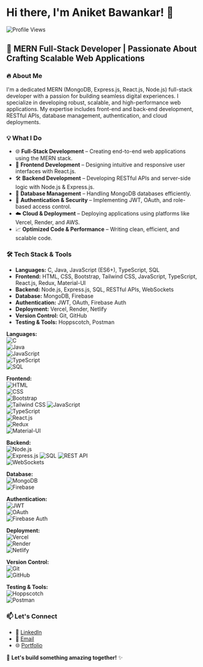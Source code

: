 # Hi there, I'm Aniket Bawankar! 👋

![Profile Views](https://komarev.com/ghpvc/?username=Aniket52kr&color=blue)

## 🚀 MERN Full-Stack Developer | Passionate About Crafting Scalable Web Applications

### 🔥 About Me
I'm a dedicated MERN (MongoDB, Express.js, React.js, Node.js) full-stack developer with a passion for building seamless digital experiences. I specialize in developing robust, scalable, and high-performance web applications. My expertise includes front-end and back-end development, RESTful APIs, database management, authentication, and cloud deployments.

### 💡 What I Do
- 🌐 **Full-Stack Development** – Creating end-to-end web applications using the MERN stack.
- 🎨 **Frontend Development** – Designing intuitive and responsive user interfaces with React.js.
- 🛠️ **Backend Development** – Developing RESTful APIs and server-side logic with Node.js & Express.js.
- 💾 **Database Management** – Handling MongoDB databases efficiently.
- 🔐 **Authentication & Security** – Implementing JWT, OAuth, and role-based access control.
- ☁️ **Cloud & Deployment** – Deploying applications using platforms like Vercel, Render, and AWS.
- 📈 **Optimized Code & Performance** – Writing clean, efficient, and scalable code.

### 🛠️ Tech Stack & Tools
- **Languages:** C, Java, JavaScript (ES6+), TypeScript, SQL
- **Frontend:** HTML, CSS, Bootstrap, Tailwind CSS, JavaScript, TypeScript, React.js, Redux, Material-UI
- **Backend:** Node.js, Express.js, SQL, RESTful APIs, WebSockets
- **Database:** MongoDB, Firebase
- **Authentication:** JWT, OAuth, Firebase Auth
- **Deployment:** Vercel, Render, Netlify
- **Version Control:** Git, GitHub
- **Testing & Tools:** Hoppscotch, Postman


**Languages:**  
![C](https://img.shields.io/badge/C-00599C?style=for-the-badge&logo=c&logoColor=white)  
![Java](https://img.shields.io/badge/Java-ED8B00?style=for-the-badge&logo=java&logoColor=white)  
![JavaScript](https://img.shields.io/badge/JavaScript-F7DF1E?style=for-the-badge&logo=javascript&logoColor=black)  
![TypeScript](https://img.shields.io/badge/TypeScript-3178C6?style=for-the-badge&logo=typescript&logoColor=white)  
![SQL](https://img.shields.io/badge/SQL-4479A1?style=for-the-badge&logo=postgresql&logoColor=white)

**Frontend:**  
![HTML](https://img.shields.io/badge/HTML5-E34F26?style=for-the-badge&logo=html5&logoColor=white)  
![CSS](https://img.shields.io/badge/CSS3-1572B6?style=for-the-badge&logo=css3&logoColor=white)  
![Bootstrap](https://img.shields.io/badge/Bootstrap-7952B3?style=for-the-badge&logo=bootstrap&logoColor=white)  
![Tailwind CSS](https://img.shields.io/badge/Tailwind-06B6D4?style=for-the-badge&logo=tailwindcss&logoColor=white) 
![JavaScript](https://img.shields.io/badge/JavaScript-F7DF1E?style=for-the-badge&logo=javascript&logoColor=black)  
![TypeScript](https://img.shields.io/badge/TypeScript-3178C6?style=for-the-badge&logo=typescript&logoColor=white)  
![React.js](https://img.shields.io/badge/React-20232A?style=for-the-badge&logo=react&logoColor=61DAFB)  
![Redux](https://img.shields.io/badge/Redux-593D88?style=for-the-badge&logo=redux&logoColor=white)  
![Material-UI](https://img.shields.io/badge/MUI-007FFF?style=for-the-badge&logo=mui&logoColor=white)

**Backend:**  
![Node.js](https://img.shields.io/badge/Node.js-339933?style=for-the-badge&logo=nodedotjs&logoColor=white)  
![Express.js](https://img.shields.io/badge/Express.js-000000?style=for-the-badge&logo=express&logoColor=white) 
![SQL](https://img.shields.io/badge/SQL-4479A1?style=for-the-badge&logo=postgresql&logoColor=white)
![REST API](https://img.shields.io/badge/REST-02569B?style=for-the-badge&logo=rest&logoColor=white)  
![WebSockets](https://img.shields.io/badge/WebSockets-000000?style=for-the-badge&logo=websocket&logoColor=white)

**Database:**  
![MongoDB](https://img.shields.io/badge/MongoDB-4EA94B?style=for-the-badge&logo=mongodb&logoColor=white)  
![Firebase](https://img.shields.io/badge/Firebase-FFCA28?style=for-the-badge&logo=firebase&logoColor=black)

**Authentication:**  
![JWT](https://img.shields.io/badge/JWT-000000?style=for-the-badge&logo=jsonwebtokens&logoColor=white)  
![OAuth](https://img.shields.io/badge/OAuth-2C2C2C?style=for-the-badge&logo=oauth&logoColor=white)  
![Firebase Auth](https://img.shields.io/badge/Firebase_Auth-FFCA28?style=for-the-badge&logo=firebase&logoColor=black)

**Deployment:**  
![Vercel](https://img.shields.io/badge/Vercel-000000?style=for-the-badge&logo=vercel&logoColor=white)  
![Render](https://img.shields.io/badge/Render-46E3B7?style=for-the-badge&logo=render&logoColor=white)  
![Netlify](https://img.shields.io/badge/Netlify-00C7B7?style=for-the-badge&logo=netlify&logoColor=white)

**Version Control:**  
![Git](https://img.shields.io/badge/Git-F05032?style=for-the-badge&logo=git&logoColor=white)  
![GitHub](https://img.shields.io/badge/GitHub-181717?style=for-the-badge&logo=github&logoColor=white)

**Testing & Tools:**  
![Hoppscotch](https://img.shields.io/badge/Hoppscotch-673AB7?style=for-the-badge&logo=hoppscotch&logoColor=white)  
![Postman](https://img.shields.io/badge/Postman-FF6C37?style=for-the-badge&logo=postman&logoColor=white)

### 📫 Let's Connect
- 💼 [LinkedIn](https://www.linkedin.com/in/aniketbawankar)
- 📧 [Email](mailto:aniketbawankar2021@gmail.com)
- 🌐 [Portfolio](https://aniket-bawankar-personal-portfolio.vercel.app/)

🚀 **Let's build something amazing together!** ✨
